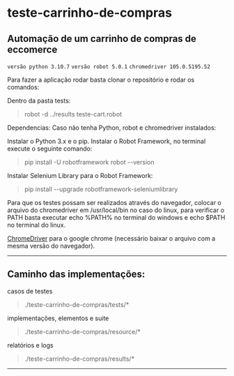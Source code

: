 # teste-carrinho-de-compras
## Automação de um carrinho de compras de eccomerce
`versão python 3.10.7`
`versão robot 5.0.1`
`chromedriver 105.0.5195.52`

Para fazer a aplicação rodar basta clonar o repositório e rodar os comandos:

Dentro da pasta tests:

> robot -d ../results teste-cart.robot

Dependencias:
Caso não tenha Python, robot e chromedriver instalados:

Instalar o Python 3.x e o pip.
Instalar o Robot Framework, no terminal execute o seguinte comando:

> pip install -U robotframework robot --version

Instalar Selenium Library para o Robot Framework:

> pip install --upgrade robotframework-seleniumlibrary

Para que os testes possam ser realizados através do navegador, colocar o arquivo do chromedriver em /usr/local/bin no caso do linux, para verificar o PATH basta executar echo %PATH% no terminal do windows e echo $PATH no terminal do linux.

[ChromeDriver](https://chromedriver.chromium.org/downloads) para o google chrome (necessário baixar o arquivo com a mesma versão do navegador).

--------------------------------------------------------------------------------------------------------

## Caminho das implementações:

casos de testes
> ./teste-carrinho-de-compras/tests/*

implementações, elementos e suite
> ./teste-carrinho-de-compras/resource/*

relatórios e logs
> ./teste-carrinho-de-compras/results/*

--------------------------------------------------------------------------------------------------------

